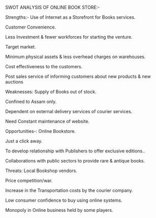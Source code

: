 SWOT ANALYSIS OF ONLINE BOOK STORE:-


Strengths:-
Use of Internet as a Storefront for Books services.

Customer Convenience.

Less Investment & fewer workforces for starting the venture.

Target market.

Minimum physical assets & less overhead charges on warehouses.

Cost effectiveness to the customers.

Post sales service of informing customers about new products & new auctions


Weaknesses:
Supply of Books out of stock.

Confined to Assam only.

Dependent on external delivery services of courier services.

Need Constant maintenance of website.


Opportunities-:
Online Bookstore.

Just a click away.

To develop relationship with Publishers to offer exclusive editions..

Collaborations with public sectors to provide rare & antique books.


Threats:
Local Bookshop vendors.

Price competition/war.

Increase in the Transportation costs by the courier company.

Low consumer confidence to buy using online systems.

Monopoly in Online business held by some players.
